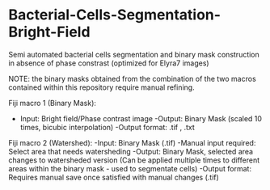 # Bacterial-Cells-Segmentation-Bright-Field 
Semi automated bacterial cells segmentation and binary mask construction in absence of phase constrast (optimized for Elyra7 images)

NOTE: the binary masks obtained from the combination of the two macros contained within this repository require manual refining.

Fiji macro 1 (Binary Mask):
- Input: Bright field/Phase contrast image
-Output: Binary Mask (scaled 10 times, bicubic interpolation)
-Output format: .tif , .txt

Fiji macro 2 (Watershed):
-Input: Binary Mask (.tif)
-Manual input required: Select area that needs watersheding
-Output: Binary Mask, selected area changes to watersheded version (Can be applied multiple times to different areas within the binary mask - used to segmentate cells)
-Output format: Requires manual save once satisfied with manual changes (.tif)
